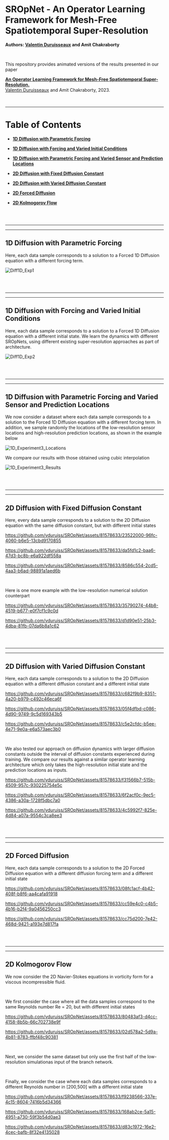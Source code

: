 # SROpNet - An Operator Learning Framework for Mesh-Free Spatiotemporal Super-Resolution

**Authors: [Valentin Duruisseaux](https://sites.google.com/view/valduruisseaux) and Amit Chakraborty**


<br />

This repository provides animated versions of the results presented in our paper


   [**An Operator Learning Framework for Mesh-Free Spatiotemporal Super-Resolution.**](https://arxiv.org/abs/2210.05087)
<br />
   [Valentin Duruisseaux](https://sites.google.com/view/valduruisseaux) and Amit Chakraborty, 2023.




<br />
<hr>

# Table of Contents

*  [**1D Diffusion with Parametric Forcing**](#1d-diffusion-with-parametric-forcing)

*  [**1D Diffusion with Forcing and Varied Initial Conditions**](#1d-diffusion-with-forcing-and-varied-initial-conditions)

*  [**1D Diffusion with Parametric Forcing and Varied Sensor and Prediction Locations**](#1d-diffusion-with-parametric-forcing-and-varied-sensor-and-prediction-locations)
  
*  [**2D Diffusion with Fixed Diffusion Constant**](#2d-diffusion-with-fixed-diffusion-constant)

*  [**2D Diffusion with Varied Diffusion Constant**](#2d-diffusion-with-varied-diffusion-constant)

*  [**2D Forced Diffusion**](#2d-forced-diffusion)
 
*  [**2D Kolmogorov Flow**](#2d-kolmogorov-flow)







<br />
<br />
<hr>
<hr>

## 1D Diffusion with Parametric Forcing

Here, each data sample corresponds to a solution to a Forced 1D Diffusion equation with a different forcing term.

![Diff1D_Exp1](https://github.com/vduruiss/SROpNet/assets/81578633/aeba328e-c435-4ae7-ad8a-3f10fc2031a0)


<br />
<br />
<hr>
<hr>

## 1D Diffusion with Forcing and Varied Initial Conditions

Here, each data sample corresponds to a solution to a Forced 1D Diffusion equation with a different initial state. We learn the dynamics with different SROpNets, using different existing super-resolution approaches as part of architecture.

![Diff1D_Exp2](https://github.com/vduruiss/SROpNet/assets/81578633/0ffaf56b-5c87-4db2-a84a-af0c2a24526e)





<br />
<br />
<hr>
<hr>

## 1D Diffusion with Parametric Forcing and Varied Sensor and Prediction Locations

We now consider a dataset where each data sample corresponds to a solution to the Forced 1D Diffusion equation with a different forcing term. In addition, we sample randomly the locations of the low-resolution sensor locations and high-resolution prediction locations, as shown in the example below

![1D_Experiment3_Locations](https://github.com/vduruiss/SROpNet/assets/81578633/dedb62ae-7ae8-4479-8423-9db1aa9bc0d2)


We compare our results with those obtained using cubic interpolation

![1D_Experiment3_Results](https://github.com/vduruiss/SROpNet/assets/81578633/f902c045-fb39-469a-8a8c-6674154a820e)





<br />
<br />
<hr>
<hr>

## 2D Diffusion with Fixed Diffusion Constant

Here, every data sample corresponds to a solution to the 2D Diffusion equation with the same diffusion constant, but with different initial states

https://github.com/vduruiss/SROpNet/assets/81578633/23522000-96fc-4060-b6e5-13cbd9170855

https://github.com/vduruiss/SROpNet/assets/81578633/da5fd1c2-baa6-47d3-bc8b-e6a922df558a

https://github.com/vduruiss/SROpNet/assets/81578633/8586c554-2cd5-4aa3-b6ad-98891a1aed6b 



<br />

Here is one more example with the low-resolution numerical solution counterpart

https://github.com/vduruiss/SROpNet/assets/81578633/35790274-44b8-4519-b677-e0f7cf1c9c0d

https://github.com/vduruiss/SROpNet/assets/81578633/d1d90e51-25b3-4dba-81fb-07da6b8a1c62



<br />
<br />
<hr>
<hr>


## 2D Diffusion with Varied Diffusion Constant

Here, each data sample corresponds to a solution to the 2D Diffusion equation with a different diffusion constant and a different initial state

https://github.com/vduruiss/SROpNet/assets/81578633/c682f9b9-8351-4a20-b979-c492c46eca6f

https://github.com/vduruiss/SROpNet/assets/81578633/05f4dfbd-c086-4d90-9749-9c5d169343b5

https://github.com/vduruiss/SROpNet/assets/81578633/c5e2cfdc-b5ee-4e71-9e0a-e6a573aec3b0


<br />

We also tested our approach on diffusion dynamics with larger diffusion constants outside the interval of diffusion constants experienced during training. We compare our results against a similar operator learning architecture which only takes the high-resolution initial state and the prediction locations as inputs.

https://github.com/vduruiss/SROpNet/assets/81578633/f31566b7-515b-4509-957c-930225754e5c

https://github.com/vduruiss/SROpNet/assets/81578633/6f2acf0c-9ec5-4386-a30a-1728f5dbc7a0

https://github.com/vduruiss/SROpNet/assets/81578633/4c5992f7-825e-4d84-a07a-9554c3ca8ee3







<br />
<br />
<hr>
<hr>

## 2D Forced Diffusion

Here, each data sample corresponds to a solution to the 2D Forced Diffusion equation with a different diffusion forcing term and a different initial state

https://github.com/vduruiss/SROpNet/assets/81578633/08fc1acf-4b42-408f-b8f6-aa4cafa91918

https://github.com/vduruiss/SROpNet/assets/81578633/cc59e4c0-c4b5-4b16-b2f4-9a0456250cc3

https://github.com/vduruiss/SROpNet/assets/81578633/cc75d200-7e42-468d-9421-a193e7d817fa





<br />
<br />
<hr>
<hr>

## 2D Kolmogorov Flow

We now consider the 2D Navier-Stokes equations in vorticity form for a viscous incompressible fluid.


<br />

We first consider the case where all the data samples correspond to the same Reynolds number Re = 20, but with different initial states

https://github.com/vduruiss/SROpNet/assets/81578633/80483af3-d4cc-4158-8b5b-66c702738e9f

https://github.com/vduruiss/SROpNet/assets/81578633/02d578a2-5d9a-4b81-8783-ffbf48c90381

<br />

Next, we consider the same dataset but only use the first half of the low-resolution simulationas input of the branch network.




<br />

Finally, we consider the case where each data samples corresponds to a different Reynolds number in [200,500] with a different initial state

https://github.com/vduruiss/SROpNet/assets/81578633/f9238566-337e-4c15-8604-7416b5d34366

https://github.com/vduruiss/SROpNet/assets/81578633/168ab2ce-5a15-4951-a730-59f3b54d0ae3

https://github.com/vduruiss/SROpNet/assets/81578633/d83c1972-16e2-4cec-bafb-8f32e4135028
